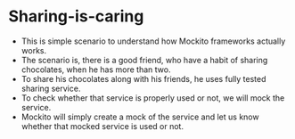 # Sharing-is-caring
* This is simple scenario to understand how Mockito frameworks actually works.
* The scenario is, there is a good friend, who have a habit of sharing chocolates, when he has more than two.
* To share his chocolates along with his friends, he uses fully tested sharing service.
* To check whether that service is properly used or not, we will mock the service.
* Mockito will simply create a mock of the service and let us know whether that mocked service is used or not.
